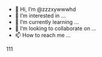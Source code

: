- 👋 Hi, I’m @zzzxywwwhd
- 👀 I’m interested in ...
- 🌱 I’m currently learning ...
- 💞️ I’m looking to collaborate on ...
- 📫 How to reach me ...

<!---
zzzxywwwhd/zzzxywwwhd is a ✨ special ✨ repository because its `README.md` (this file) appears on your GitHub profile.
You can click the Preview link to take a look at your changes.
--->111
